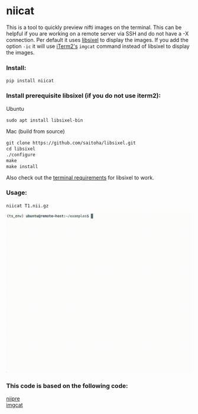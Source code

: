 # niicat

This is a tool to quickly preview nifti images on the terminal. 
This can be helpful if you are working on a remote server via SSH and do not have
a -X connection. Per default it uses [libsixel](https://github.com/saitoha/libsixel) to display the images.
If you add the option `-ic` it will use [iTerm2's](https://www.iterm2.com/) `imgcat` command instead of libsixel 
to display the images.


### Install:

```
pip install niicat
```


### Install prerequisite libsixel (if you do not use iterm2):
Ubuntu
```
sudo apt install libsixel-bin
```

Mac (build from source)
```
git clone https://github.com/saitoha/libsixel.git
cd libsixel
./configure
make
make install
```

Also check out the [terminal requirements](https://github.com/saitoha/libsixel#terminal-requirements) for 
libsixel to work.


### Usage:

```
niicat T1.nii.gz
```

![](niicat/resources/example.gif)


### This code is based on the following code:

[niipre](https://github.com/vnckppl/niipre)  
[imgcat](https://www.iterm2.com/utilities/imgcat)
